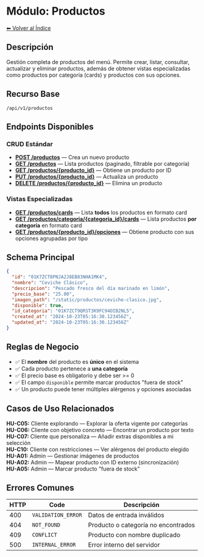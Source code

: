 # Módulo: Productos

[⬅ Volver al Índice](../../README.md)

## Descripción

Gestión completa de productos del menú. Permite crear, listar, consultar, actualizar y eliminar productos, además de obtener vistas especializadas como productos por categoría (cards) y productos con sus opciones.

## Recurso Base

```
/api/v1/productos
```

## Endpoints Disponibles

### CRUD Estándar
- **[POST /productos](endpoints/POST_productos.md)** — Crea un nuevo producto
- **[GET /productos](endpoints/GET_productos.md)** — Lista productos (paginado, filtrable por categoría)
- **[GET /productos/{producto_id}](endpoints/GET_productos_producto_id.md)** — Obtiene un producto por ID
- **[PUT /productos/{producto_id}](endpoints/PUT_productos_producto_id.md)** — Actualiza un producto
- **[DELETE /productos/{producto_id}](endpoints/DELETE_productos_producto_id.md)** — Elimina un producto

### Vistas Especializadas
- **[GET /productos/cards](endpoints/GET_productos_cards.md)** — Lista **todos** los productos en formato card
- **[GET /productos/categoria/{categoria_id}/cards](endpoints/GET_productos_categoria_categoria_id_cards.md)** — Lista productos **por categoría** en formato card
- **[GET /productos/{producto_id}/opciones](endpoints/GET_productos_producto_id_opciones.md)** — Obtiene producto con sus opciones agrupadas por tipo

## Schema Principal

```json
{
  "id": "01K7ZCT8PNJA2J8EB83NHA1MK4",
  "nombre": "Ceviche Clásico",
  "descripcion": "Pescado fresco del día marinado en limón",
  "precio_base": "25.00",
  "imagen_path": "/static/productos/ceviche-clasico.jpg",
  "disponible": true,
  "id_categoria": "01K7ZCT9QRST3K9FC94OIB2NL5",
  "created_at": "2024-10-23T05:16:30.123456Z",
  "updated_at": "2024-10-23T05:16:30.123456Z"
}
```

## Reglas de Negocio

- ✅ El **nombre** del producto es **único** en el sistema
- ✅ Cada producto pertenece a **una categoría**
- ✅ El precio base es obligatorio y debe ser >= 0
- ✅ El campo `disponible` permite marcar productos "fuera de stock"
- ✅ Un producto puede tener múltiples alérgenos y opciones asociadas

## Casos de Uso Relacionados

**HU-C05:** Cliente explorando — Explorar la oferta vigente por categorías  
**HU-C06:** Cliente con objetivo concreto — Encontrar un producto por texto  
**HU-C07:** Cliente que personaliza — Añadir extras disponibles a mi selección  
**HU-C10:** Cliente con restricciones — Ver alérgenos del producto elegido  
**HU-A01:** Admin — Gestionar imágenes de productos  
**HU-A02:** Admin — Mapear producto con ID externo (sincronización)  
**HU-A05:** Admin — Marcar producto "fuera de stock"

## Errores Comunes

| HTTP | Code | Descripción |
|------|------|-------------|
| 400 | `VALIDATION_ERROR` | Datos de entrada inválidos |
| 404 | `NOT_FOUND` | Producto o categoría no encontrados |
| 409 | `CONFLICT` | Producto con nombre duplicado |
| 500 | `INTERNAL_ERROR` | Error interno del servidor |
